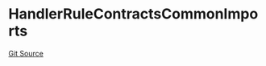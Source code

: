 # HandlerRuleContractsCommonImports
[Git Source](https://github.com/thrackle-io/tron/blob/0336bb34620bb9e55e13cd371f0aebd8997d21c3/src/client/token/handler/ruleContracts/HandlerRuleContractsCommonImports.sol)


